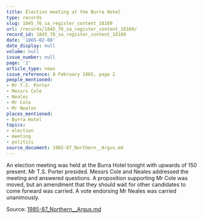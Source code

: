 ```yaml
---
title: Election meeting at the Burra Hotel
type: records
slug: 1845_76_sa_register_content_18169
url: /records/1845_76_sa_register_content_18169/
record_id: 1845_76_sa_register_content_18169
date: '1865-02-08'
date_display: null
volume: null
issue_number: null
page: '2'
article_type: news
issue_reference: 8 February 1865, page 2
people_mentioned:
- Mr T.S. Porter
- Messrs Cole
- Neales
- Mr Cole
- Mr Neales
places_mentioned:
- Burra Hotel
topics:
- election
- meeting
- politics
source_document: 1985-87_Northern__Argus.md
---
```


An election meeting was held at the Burra Hotel tonight with upwards of 150 present.  Mr T.S. Porter presided. Messrs Cole and Neales addressed the meeting and answered questions.  A proposition supporting Mr Cole was moved, but an amendment that they should wait for other candidates to come forward was carried.  A vote endorsing Mr Neales was carried unanimously.

Source: [1985-87_Northern__Argus.md](/downloads/markdown/1985-87_Northern__Argus.md)
